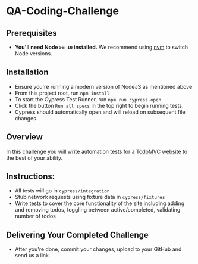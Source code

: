 # QA-Coding-Challenge

## Prerequisites

- **You'll need Node `>= 10` installed.** We recommend using
  [nvm](https://github.com/creationix/nvm) to switch Node versions.

## Installation

- Ensure you're running a modern version of NodeJS as mentioned above
- From this project root, run `npm install`
- To start the Cypress Test Runner, run `npm run cypress.open`
- Click the button `Run all specs` in the top right to begin running tests.
- Cypress should automatically open and will reload on subsequent file changes

## Overview

In this challenge you will write automation tests for a [TodoMVC website](https://www.todobackend.com/client/index.html?https://todo-backend-typescript.herokuapp.com/) to the best of your ability.

## Instructions:

- All tests will go in `cypress/integration`
- Stub network requests using fixture data in `cypress/fixtures`
- Write tests to cover the core functionality of the site including adding and removing todos, toggling between active/completed, validating number of todos

## Delivering Your Completed Challenge

- After you're done, commit your changes, upload to your GitHub and send us a link.
